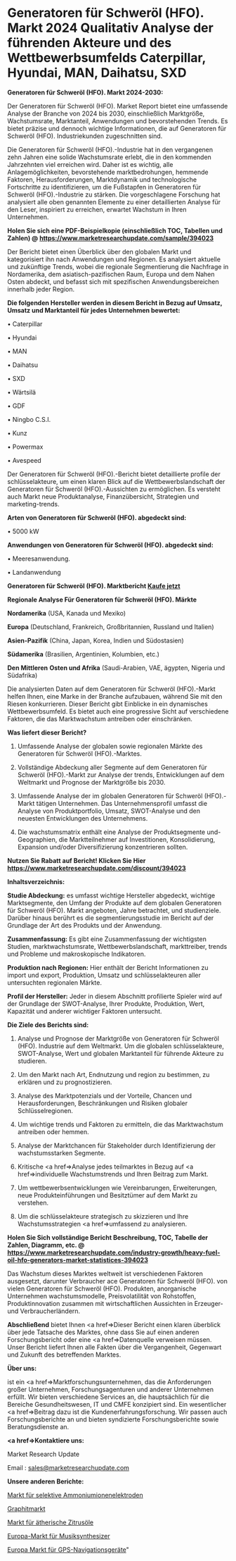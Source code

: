 # Generatoren für Schweröl (HFO). Markt 2024 Qualitativ Analyse der führenden Akteure und des Wettbewerbsumfelds Caterpillar, Hyundai, MAN, Daihatsu, SXD

<strong>Generatoren für Schweröl (HFO). Markt 2024-2030:</strong>

Der Generatoren für Schweröl (HFO). Market Report bietet eine umfassende Analyse der Branche von 2024 bis 2030, einschließlich Marktgröße, Wachstumsrate, Marktanteil, Anwendungen und bevorstehenden Trends. Es bietet präzise und dennoch wichtige Informationen, die auf Generatoren für Schweröl (HFO). Industriekunden zugeschnitten sind.

Die Generatoren für Schweröl (HFO).-Industrie hat in den vergangenen zehn Jahren eine solide Wachstumsrate erlebt, die in den kommenden Jahrzehnten viel erreichen wird. Daher ist es wichtig, alle Anlagemöglichkeiten, bevorstehende marktbedrohungen, hemmende Faktoren, Herausforderungen, Marktdynamik und technologische Fortschritte zu identifizieren, um die Fußstapfen in Generatoren für Schweröl (HFO).-Industrie zu stärken. Die vorgeschlagene Forschung hat analysiert alle oben genannten Elemente zu einer detaillierten Analyse für den Leser, inspiriert zu erreichen, erwartet Wachstum in Ihren Unternehmen.

<strong>Holen Sie sich eine PDF-Beispielkopie (einschließlich TOC, Tabellen und Zahlen) @
</strong><strong><a href=https://www.marketresearchupdate.com/sample/394023><strong>https://www.marketresearchupdate.com/sample/394023</u></font></a></strong></strong>

Der Bericht bietet einen Überblick über den globalen Markt und kategorisiert ihn nach Anwendungen und Regionen. Es analysiert aktuelle und zukünftige Trends, wobei die regionale Segmentierung die Nachfrage in Nordamerika, dem asiatisch-pazifischen Raum, Europa und dem Nahen Osten abdeckt, und befasst sich mit spezifischen Anwendungsbereichen innerhalb jeder Region.

<strong>Die folgenden Hersteller werden in diesem Bericht in Bezug auf Umsatz, Umsatz und Marktanteil für jedes Unternehmen bewertet:</strong>

• Caterpillar

• Hyundai

• MAN

• Daihatsu

• SXD

• Wärtsilä

• GDF

• Ningbo C.S.I.

• Kunz

• Powermax

• Avespeed

Der Generatoren für Schweröl (HFO).-Bericht bietet detaillierte profile der schlüsselakteure, um einen klaren Blick auf die Wettbewerbslandschaft der Generatoren für Schweröl (HFO).-Aussichten zu ermöglichen. Es versteht auch Markt neue Produktanalyse, Finanzübersicht, Strategien und marketing-trends.

<strong>Arten von Generatoren für Schweröl (HFO). abgedeckt sind:</strong>

• 5000 kW

<strong>Anwendungen von Generatoren für Schweröl (HFO). abgedeckt sind:</strong>

• Meeresanwendung.

• Landanwendung

<strong>Generatoren für Schweröl (HFO). Marktbericht <a href=https://www.marketresearchupdate.com/buynow/394023>Kaufe jetzt</a></strong>

<strong>Regionale Analyse Für Generatoren für Schweröl (HFO). Märkte</strong>

<strong>Nordamerika</strong> (USA, Kanada und Mexiko)

<strong>Europa</strong> (Deutschland, Frankreich, Großbritannien, Russland und Italien)

<strong>Asien-Pazifik</strong> (China, Japan, Korea, Indien und Südostasien)

<strong>Südamerika</strong> (Brasilien, Argentinien, Kolumbien, etc.)

<strong>Den Mittleren</strong> <strong>Osten und Afrika</strong> (Saudi-Arabien, VAE, ägypten, Nigeria und Südafrika)

Die analysierten Daten auf dem Generatoren für Schweröl (HFO).-Markt helfen Ihnen, eine Marke in der Branche aufzubauen, während Sie mit den Riesen konkurrieren. Dieser Bericht gibt Einblicke in ein dynamisches Wettbewerbsumfeld. Es bietet auch eine progressive Sicht auf verschiedene Faktoren, die das Marktwachstum antreiben oder einschränken.

<strong>Was liefert dieser Bericht?</strong>

1. Umfassende Analyse der globalen sowie regionalen Märkte des Generatoren für Schweröl (HFO).-Marktes.

2. Vollständige Abdeckung aller Segmente auf dem Generatoren für Schweröl (HFO).-Markt zur Analyse der trends, Entwicklungen auf dem Weltmarkt und Prognose der Marktgröße bis 2030.

3. Umfassende Analyse der im globalen Generatoren für Schweröl (HFO).-Markt tätigen Unternehmen. Das Unternehmensprofil umfasst die Analyse von Produktportfolio, Umsatz, SWOT-Analyse und den neuesten Entwicklungen des Unternehmens.

4. Die wachstumsmatrix enthält eine Analyse der Produktsegmente und-Geographien, die Marktteilnehmer auf Investitionen, Konsolidierung, Expansion und/oder Diversifizierung konzentrieren sollten.

<strong>Nutzen Sie Rabatt auf Bericht! Klicken Sie Hier
</strong><strong><a href=https://www.marketresearchupdate.com/discount/394023>https://www.marketresearchupdate.com/discount/394023</b></u></font></strong></a>

<strong>Inhaltsverzeichnis:</strong>

<strong>Studie Abdeckung:</strong> es umfasst wichtige Hersteller abgedeckt, wichtige Marktsegmente, den Umfang der Produkte auf dem globalen Generatoren für Schweröl (HFO). Markt angeboten, Jahre betrachtet, und studienziele. Darüber hinaus berührt es die segmentierungsstudie im Bericht auf der Grundlage der Art des Produkts und der Anwendung.

<strong>Zusammenfassung:</strong> Es gibt eine Zusammenfassung der wichtigsten Studien, marktwachstumsrate, Wettbewerbslandschaft, markttreiber, trends und Probleme und makroskopische Indikatoren.

<strong>Produktion nach Regionen:</strong> Hier enthält der Bericht Informationen zu import und export, Produktion, Umsatz und schlüsselakteuren aller untersuchten regionalen Märkte.

<strong>Profil der Hersteller:</strong> Jeder in diesem Abschnitt profilierte Spieler wird auf der Grundlage der SWOT-Analyse, Ihrer Produkte, Produktion, Wert, Kapazität und anderer wichtiger Faktoren untersucht.

<strong>Die Ziele des Berichts sind:</strong>

1) Analyse und Prognose der Marktgröße von Generatoren für Schweröl (HFO). Industrie auf dem Weltmarkt.
Um die globalen schlüsselakteure, SWOT-Analyse, Wert und globalen Marktanteil für führende Akteure zu studieren.

2) Um den Markt nach Art, Endnutzung und region zu bestimmen, zu erklären und zu prognostizieren.

3) Analyse des Marktpotenzials und der Vorteile, Chancen und Herausforderungen, Beschränkungen und Risiken globaler Schlüsselregionen.

4) Um wichtige trends und Faktoren zu ermitteln, die das Marktwachstum antreiben oder hemmen.

5) Analyse der Marktchancen für Stakeholder durch Identifizierung der wachstumsstarken Segmente.

6) Kritische <a href=>Analyse</a> jedes teilmarktes in Bezug auf <a href=>individuelle</a> Wachstumstrends und Ihren Beitrag zum Markt.

7) Um wettbewerbsentwicklungen wie Vereinbarungen, Erweiterungen, neue Produkteinführungen und Besitztümer auf dem Markt zu verstehen.

8) Um die schlüsselakteure strategisch zu skizzieren und Ihre Wachstumsstrategien <a href=>umfassend</a> zu analysieren.

<strong>Holen Sie Sich vollständige Bericht Beschreibung, TOC, Tabelle der Zahlen, Diagramm, etc. @ </strong><strong><a href=https://www.marketresearchupdate.com/industry-growth/heavy-fuel-oil-hfo-generators-market-statistices-394023>https://www.marketresearchupdate.com/industry-growth/heavy-fuel-oil-hfo-generators-market-statistices-394023</a></font></strong>

Das Wachstum dieses Marktes weltweit ist verschiedenen Faktoren ausgesetzt, darunter Verbraucher ace Generatoren für Schweröl (HFO). von vielen Generatoren für Schweröl (HFO). Produkten, anorganische Unternehmen wachstumsmodelle, Preisvolatilität von Rohstoffen, Produktinnovation zusammen mit wirtschaftlichen Aussichten in Erzeuger-und Verbraucherländern.

<strong>Abschließend</strong> bietet Ihnen <a href=>Dieser</a> Bericht einen klaren überblick über jede Tatsache des Marktes, ohne dass Sie auf einen anderen Forschungsbericht oder eine <a href=>Datenquelle</a> verweisen müssen. Unser Bericht liefert Ihnen alle Fakten über die Vergangenheit, Gegenwart und Zukunft des betreffenden Marktes.

<strong>Über uns:</strong>

 ist ein <a href=>Marktfors</a>chungsunternehmen, das die Anforderungen großer Unternehmen, Forschungsagenturen und anderer Unternehmen erfüllt. Wir bieten verschiedene Services an, die hauptsächlich für die Bereiche Gesundheitswesen, IT und CMFE konzipiert sind. Ein wesentlicher <a href=>Beitrag</a> dazu ist die Kundenerfahrungsforschung. Wir passen auch Forschungsberichte an und bieten syndizierte Forschungsberichte sowie Beratungsdienste an.

<strong><a href=>Kontaktiere uns:</a></strong>

Market Research Update

Email : sales@marketresearchupdate.com

<strong>Unsere anderen Berichte:</strong>

<a href=https://www.linkedin.com/pulse/ammonium-ion-selective-electrodes-market-expected>Markt für selektive Ammoniumionenelektroden</a>

<a href=https://www.linkedin.com/pulse/graphite-market-2023-analysis-growth-drivers>Graphitmarkt</a>

<a href=https://www.linkedin.com/pulse/citrus-essential-oil-market-research-report>Markt für ätherische Zitrusöle</a>

<a href=https://www.linkedin.com/pulse/europe-music-synthesizers-market-trends-2023-updated-business>Europa-Markt für Musiksynthesizer</a>

<a href=https://www.linkedin.com/pulse/europe-gps-navigation-device-market-2023-global-industry>Europa Markt für GPS-Navigationsgeräte</a>"
